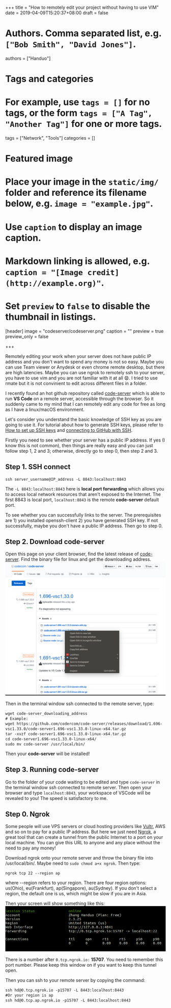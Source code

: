+++
title = "How to remotely edit your project without having to use VIM"
date = 2019-04-09T15:20:37+08:00
draft = false

# Authors. Comma separated list, e.g. `["Bob Smith", "David Jones"]`.
authors = ["Handuo"]

# Tags and categories
# For example, use `tags = []` for no tags, or the form `tags = ["A Tag", "Another Tag"]` for one or more tags.
tags = ["Network", "Tools"]
categories = []

# Featured image
# Place your image in the `static/img/` folder and reference its filename below, e.g. `image = "example.jpg"`.
# Use `caption` to display an image caption.
#   Markdown linking is allowed, e.g. `caption = "[Image credit](http://example.org)"`.
# Set `preview` to `false` to disable the thumbnail in listings.
[header]
image = "codeserver/codeserver.png"
caption = ""
preview = true
preview_only = false


+++

Remotely editing your work when your server does not have public IP address and you don't want to spend any money is not so easy. Maybe you can use Team viewer or Anydesk or even chrome remote desktop, but there are high latencies. Maybe you can use ngrok to remotely ssh to your server, you have to use vim and you are not familiar with it at all :anguished:. I tried to use rmate but it is not convinient to edit across different files in a folder.

I recently found an hot github repository called [code-server](https://github.com/codercom/code-server) which is able to run **VS Code** on a remote server, accessible through the browser. So it suddenly came to my mind that I can remotely edit any code for free as long as I have a linux/macOS environment. 

Let's consider you understand the basic knowledge of SSH key as you are going to use it. For tutorial about how to generate SSH keys, please refer to [How to set up SSH keys](https://www.digitalocean.com/community/tutorials/how-to-set-up-ssh-keys--2) and [connecting to GitHub with SSH](https://help.github.com/en/articles/connecting-to-github-with-ssh).

Firstly you need to see whether your server has a public IP address. If yes (I know this is not common), then things are really easy and you can just follow step 1, 2 and 3; otherwise, directly go to step 0, then step 2 and 3.

## Step 1. SSH connect
```
ssh server_username@IP_address -L 8843:localhost:8843
```
The `-L 8843:localhost:8843` here is **local port forwarding** which allows you to access local network resources that aren't exposed to the Internet. The first 8843 is local port, `localhost:8843` is the remote **code-server** default port.

To see whether you can successfully links to the server. The prerequisites are 1) you installed openssh-client 2) you have generated SSH key. If not successfully, maybe you don't have a public IP address. Then go to step 0.

## Step 2. Download code-server
Open this page on your client browser, find the latest release of [code-server](https://github.com/codercom/code-server/releases). Find the binary file for linux and get the downloading address. ![Download binary file](/img/codeserver/download.png)

Then in the terminal window ssh connected to the remote server, type:
```
wget code-server_downloading_address
# Example:
wget https://github.com/codercom/code-server/releases/download/1.696-vsc1.33.0/code-server1.696-vsc1.33.0-linux-x64.tar.gz
tar -xvzf code-server1.696-vsc1.33.0-linux-x64.tar.gz
cd code-server1.696-vsc1.33.0-linux-x64/
sudo mv code-server /usr/local/bin/
```
Then your **code-server** will be installed!

## Step 3. Running code-server
Go to the folder of your code waiting to be edited and type `code-server` in the terminal window ssh connected to remote server.
Then open your browser and type `localhost:8843`, your workspace of VSCode will be revealed to you! The speed is satisfactory to me.

## Step 0. Ngrok

Some people will use VPS servers or cloud hosting providers like [Vultr](www.vultr.com), AWS and so on to pay for a public IP address. But here we just need [Ngrok](www.ngrok.com), a great tool that can create a tunnel from the public Internet to a port on your local machine. You can give this URL to anyone and any place without the need to pay any money!

Download ngrok onto your remote server and throw the binary file into /usr/local/bin/. Maybe need to `sudo chmod a+x ngrok`.
Then type:
```
ngrok tcp 22 --region ap
```
where --region refers to your region. There are four region options: us(Ohio), eu(Frankfurt), ap(Singapore), au(Sydney). If you don't select a region, the default one is us, which might be slow if you are in Asia.

Then your screen will show something like this:
![ngrok](/img/codeserver/ngrok.png)

There is a number after `0.tcp.ngrok.io:` **15707**. You need to remember this port number. Please keep this window on if you want to keep this tunnel open.

Then you can ssh to your remote server by copying the command:

```
ssh hd@0.tcp.ngrok.io -p15707 -L 8443:localhost:8443
#Or your region is ap
ssh hd@0.tcp.ap.ngrok.io -p15707 -L 8443:localhost:8443
```



